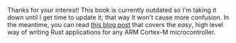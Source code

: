 Thanks for your interest! This book is currently outdated so I'm taking it down
until I get time to update it; that way it won't cause more confusion. In the
meantime, you can read [this blog post] that covers the *easy*, high level way
of writing Rust applications for any ARM Cortex-M microcontroller.

[this blog post]: http://blog.japaric.io/quickstart/

<!-- # Linux -->

<!-- ## Shortcut: Just use this docker image -->

<!-- It's based on Ubuntu 16.04 and comes with all the required dependencies: -->

<!-- ``` -->
<!-- $ docker run --privileged -it japaric/copper:2016-05-10 -->
<!-- # Or use a newer tag. See https://hub.docker.com/r/japaric/copper/tags -->
<!-- ``` -->

<!-- Alternatively, instead of using this docker image, you can ... -->

<!-- ## Install the tools on your system -->

<!-- On most Linux distributions, most of the required tools can be installed via the -->
<!-- package manager. The actual command that you need to call will depend on your -->
<!-- Linux distribution. But, here's the one for Ubuntu: -->

<!-- ``` -->
<!-- $ sudo apt-get install gcc-arm-none-eabi gdb-arm-none-eabi openocd qemu-system-arm -->
<!-- ``` -->

<!-- To install Rust and Cargo, I recommend using [rustup]: -->

<!-- [rustup]: https://www.rustup.rs/ -->

<!-- ``` -->
<!-- $ curl https://sh.rustup.rs -sSf | sh -s -- -y --default-toolchain=nightly -->
<!-- ``` -->

<!-- Or if you already have rustup installed, switch to the nightly channel with: -->

<!-- ``` -->
<!-- $ rustup default nightly -->
<!-- ``` -->

<!-- To install Xargo simply use: -->

<!-- ``` -->
<!-- $ cargo install xargo -->
<!-- ``` -->

<!-- Note that Xargo 0.2.0+ depends on the `rust-src` component, so install that as -->
<!-- well: -->

<!-- ``` -->
<!-- $ rustup component add rust-src -->
<!-- ``` -->

<!-- ## First OpenOCD connection -->

<!-- [first connection]: linux.html#First%20connection -->

<!-- > **TODO** document STM32VLDISCOVERY quirk -->

<!-- Even if using the Docker image, it's a good idea to test that OpenOCD works by -->
<!-- establishing a connection between your host system (PC, laptop, etc.) and your -->
<!-- dev board. First, you'll have to physically connect your dev board and your host -->
<!-- system via an USB cable. Then, you'll have to use a command that looks like -->
<!-- this: -->

<!-- ``` -->
<!-- $ sudo openocd -f board/$BOARD -->
<!-- ``` -->

<!-- if you are using a dev board that has a built-in debugger. Or one like this: -->

<!-- ``` -->
<!-- $ sudo openocd -f interface/$INTERFACE -f target/$TARGET -->
<!-- ``` -->

<!-- if you are using an external programmer/debugger. Then, you should get an output -->
<!-- like this: -->

<!-- ``` -->
<!-- Open On-Chip Debugger 0.9.0 (2015-09-02-10:42) -->
<!-- Licensed under GNU GPL v2 -->
<!-- For bug reports, read -->
<!-- http://openocd.org/doc/doxygen/bugs.html -->
<!-- Info : The selected transport took over low-level target control. The results might differ -->
<!-- compared to plain JTAG/SWD -->
<!-- adapter speed: 1000 kHz -->
<!-- adapter_nsrst_delay: 100 -->
<!-- none separate -->
<!-- srst_only separate srst_nogate srst_open_drain connect_deassert_srst -->
<!-- Info : Unable to match requested speed 1000 kHz, using 950 kHz -->
<!-- Info : Unable to match requested speed 1000 kHz, using 950 kHz -->
<!-- Info : clock speed 950 kHz -->
<!-- Info : STLINK v1 JTAG v11 API v2 SWIM v0 VID 0x0483 PID 0x3744 -->
<!-- Info : using stlink api v2 -->
<!-- Info : stm32f1x.cpu: hardware has 6 breakpoints, 4 watchpoints -->
<!-- ``` -->

<!-- > **TODO** add troubleshooting instructions for when the `openocd` command -->
<!-- > fails. -->

<!-- The program will block with that output, but it's okay to exit it with `Ctrl-C` -->
<!-- at this time. -->

<!-- As for the actual values of `$BOARD`/`$INTERFACE`/`$TARGET` that you must use, -->
<!-- the possible values are in `/usr/share/openocd/scripts` (might be a different -->
<!-- directory in your Linux distribution): -->

<!-- ``` -->
<!-- $ tree /usr/share/openocd/scripts -->
<!-- /usr/share/openocd/scripts -->
<!-- ├── (...) -->
<!-- ├── board -->
<!-- │   ├── actux3.cfg -->
<!-- │   ├── adapteva_parallella1.cfg -->
<!-- │   └── (...) -->
<!-- ├── interface -->
<!-- │   ├── altera-usb-blaster2.cfg -->
<!-- │   ├── altera-usb-blaster.cfg -->
<!-- │   └── (...) -->
<!-- ├── target -->
<!-- │   ├── aduc702x.cfg -->
<!-- │   ├── aducm360.cfg -->
<!-- │   └── (...) -->
<!-- └── (...) -->
<!-- ``` -->

<!-- Try something that resembles the name of your hardware. For example, for the -->
<!-- STM32VLDISCOVERY I use: -->

<!-- ``` -->
<!-- $ sudo openocd -f board/stm32vldiscovery.cfg -->
<!-- ``` -->

<!-- And for the STM32F3DISCOVERY, I use: -->

<!-- ``` -->
<!-- $ sudo openocd -f interface/stlink-v2-1.cfg -f target/stm32f3x.cfg -->
<!-- ``` -->

<!-- ### (Optional) OpenOCD without `sudo` -->

<!-- > **NOTE** For those using the Docker image. You have to run these commands on -->
<!-- > the host system, *not* from within the container. -->

<!-- The reason we have to use `sudo` in the `openocd` invocations is that we don't -->
<!-- have sufficient permissions to use the USB device. This can be fixed using -->
<!-- `udev` rules. -->

<!-- First let's identify the USB device OpenOCD is using from the output of `sudo -->
<!-- openocd`: -->

<!-- ``` -->
<!-- $ sudo openocd -->
<!-- ``` -->

<!-- ``` -->
<!-- $ lsusb -->
<!-- (...) -->
<!-- Bus 003 Device 116: ID 0483:3744 STMicroelectronics STLINK Pseudo disk -->
<!-- (...) -->
<!-- ``` -->

<!-- Device number 116 on the bus 3, let's check its permissions: -->

<!-- ``` -->
<!-- $ ls -l /dev/bus/usb/003/116 -->
<!-- crw-rw-r-- 1 root root 189, 371 May  9 15:39 /dev/bus/usb/003/116 -->
<!-- ``` -->

<!-- Only `root` can read/write from/to it. We'll write an udev rule to change the -->
<!-- permissions of this particular USB device. udev rules are stored in -->
<!-- `/etc/udev/rules.d` as files, let's add a new one: -->

<!-- ``` -->
<!-- $ cat /etc/udev/rules.d/99-openocd.rules -->
<!-- # STLINKv1 -->
<!-- ATTRS{idVendor}=="0483", ATTRS{idProduct}=="3744", GROUP="users" -->
<!-- ``` -->

<!-- This udev rule changes the group of the USB device to `users`. -->

<!-- > **NOTE** You *can* use a group different than `users`. **But**, if you are -->
<!-- > using a Docker container, it's very likely that the id of a different group -->
<!-- > won't match between the host system and the container -- in that case you -->
<!-- > still won't have enough permissions to use the USB device!. -->

<!-- > **NOTE** For more details about the udev rules see [man 7 udev] -->

<!-- [man 7 udev]: http://linux.die.net/man/7/udev -->

<!-- You'll have to change 0483 and 3744 for the vendor and product id of **your** -->
<!-- device respectively. You can get those values from `lsusb`: -->

<!-- ``` -->
<!-- $ lsusb | grep STLINK -->
<!-- Bus 003 Device 116: ID 0483:3744 STMicroelectronics STLINK Pseudo disk -->
<!--                        ^^^^ ^^^^ -->
<!-- ``` -->

<!-- This new rule won't come into effect until you reload all the rules with: -->

<!-- ``` -->
<!-- $ sudo udevadm control --reload-rules -->
<!-- ``` -->

<!-- Now, unplug and re-plug the device and you should see the updated permissions: -->

<!-- ``` -->
<!-- $ lsusb | grep STLINK -->
<!-- Bus 003 Device 118: ID 0483:3744 STMicroelectronics STLINK Pseudo disk -->

<!-- $ ls -l /dev/bus/usb/003/118 -->
<!-- crw-rw-r-- 1 root users 189, 373 May  9 16:00 /dev/bus/usb/003/118 -->
<!-- ``` -->

<!-- You should now be able to use your `openocd` command without `sudo` **if** your -->
<!-- user was already part of the `users` group. If your user wasn't in that group, -->
<!-- you can add yourself to this group with this command: -->

<!-- ``` -->
<!-- $ sudo usermod -a -G users $(whoami) -->
<!-- ``` -->

<!-- You'll have to re-log for this last command to take effect. -->
